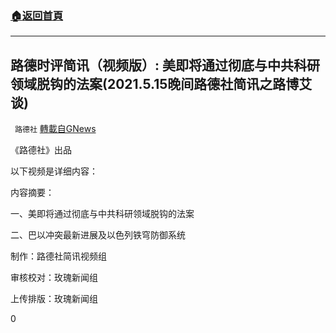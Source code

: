 ###  [:house:返回首頁](https://github.com/ourhimalayas/txt)
---

## 路德时评简讯（视频版）: 美即将通过彻底与中共科研领域脱钩的法案(2021.5.15晚间路德社简讯之路博艾谈)
` 路德社` [轉載自GNews](https://gnews.org/zh-hans/1255322/)

《路德社》出品

以下视频是详细内容：

内容摘要：

一、美即将通过彻底与中共科研领域脱钩的法案

二、巴以冲突最新进展及以色列铁穹防御系统



制作：路德社简讯视频组

审核校对：玫瑰新闻组

上传排版：玫瑰新闻组

0
